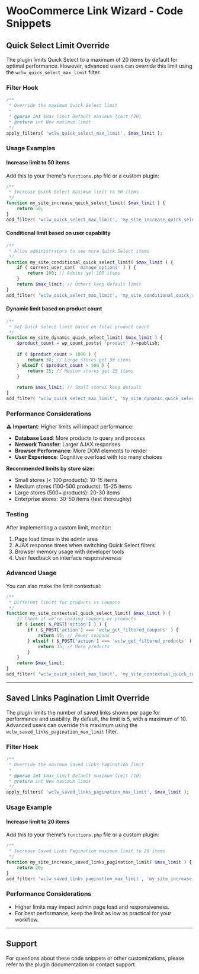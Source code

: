 # WooCommerce Link Wizard - Code Snippets

## Quick Select Limit Override

The plugin limits Quick Select to a maximum of 20 items by default for optimal performance. However, advanced users can override this limit using the `wclw_quick_select_max_limit` filter.

### Filter Hook

```php
/**
 * Override the maximum Quick Select limit
 * 
 * @param int $max_limit Default maximum limit (20)
 * @return int New maximum limit
 */
apply_filters( 'wclw_quick_select_max_limit', $max_limit );
```

### Usage Examples

#### Increase limit to 50 items

Add this to your theme's `functions.php` file or a custom plugin:

```php
/**
 * Increase Quick Select maximum limit to 50 items
 */
function my_site_increase_quick_select_limit( $max_limit ) {
    return 50;
}
add_filter( 'wclw_quick_select_max_limit', 'my_site_increase_quick_select_limit' );
```

#### Conditional limit based on user capability

```php
/**
 * Allow administrators to see more Quick Select items
 */
function my_site_conditional_quick_select_limit( $max_limit ) {
    if ( current_user_can( 'manage_options' ) ) {
        return 100; // Admins get 100 items
    }
    return $max_limit; // Others keep default limit
}
add_filter( 'wclw_quick_select_max_limit', 'my_site_conditional_quick_select_limit' );
```

#### Dynamic limit based on product count

```php
/**
 * Set Quick Select limit based on total product count
 */
function my_site_dynamic_quick_select_limit( $max_limit ) {
    $product_count = wp_count_posts( 'product' )->publish;
    
    if ( $product_count > 1000 ) {
        return 30; // Large stores get 30 items
    } elseif ( $product_count > 500 ) {
        return 25; // Medium stores get 25 items
    }
    
    return $max_limit; // Small stores keep default
}
add_filter( 'wclw_quick_select_max_limit', 'my_site_dynamic_quick_select_limit' );
```

### Performance Considerations

⚠️ **Important**: Higher limits will impact performance:

- **Database Load**: More products to query and process
- **Network Transfer**: Larger AJAX responses
- **Browser Performance**: More DOM elements to render
- **User Experience**: Cognitive overload with too many choices

**Recommended limits by store size:**
- Small stores (< 100 products): 10-15 items
- Medium stores (100-500 products): 15-25 items  
- Large stores (500+ products): 20-30 items
- Enterprise stores: 30-50 items (test thoroughly)

### Testing

After implementing a custom limit, monitor:
1. Page load times in the admin area
2. AJAX response times when switching Quick Select filters
3. Browser memory usage with developer tools
4. User feedback on interface responsiveness

### Advanced Usage

You can also make the limit contextual:

```php
/**
 * Different limits for products vs coupons
 */
function my_site_contextual_quick_select_limit( $max_limit ) {
    // Check if we're loading coupons or products
    if ( isset( $_POST['action'] ) ) {
        if ( $_POST['action'] === 'wclw_get_filtered_coupons' ) {
            return 15; // Fewer coupons
        } elseif ( $_POST['action'] === 'wclw_get_filtered_products' ) {
            return 35; // More products
        }
    }
    return $max_limit;
}
add_filter( 'wclw_quick_select_max_limit', 'my_site_contextual_quick_select_limit' );
```

---

## Saved Links Pagination Limit Override

The plugin limits the number of saved links shown per page for performance and usability. By default, the limit is 5, with a maximum of 10. Advanced users can override this maximum using the `wclw_saved_links_pagination_max_limit` filter.

### Filter Hook

```php
/**
 * Override the maximum Saved Links Pagination limit
 *
 * @param int $max_limit Default maximum limit (10)
 * @return int New maximum limit
 */
apply_filters( 'wclw_saved_links_pagination_max_limit', $max_limit );
```

### Usage Example

#### Increase limit to 20 items

Add this to your theme's `functions.php` file or a custom plugin:

```php
/**
 * Increase Saved Links Pagination maximum limit to 20 items
 */
function my_site_increase_saved_links_pagination_limit( $max_limit ) {
    return 20;
}
add_filter( 'wclw_saved_links_pagination_max_limit', 'my_site_increase_saved_links_pagination_limit' );
```

### Performance Considerations

- Higher limits may impact admin page load and responsiveness.
- For best performance, keep the limit as low as practical for your workflow.

---

## Support

For questions about these code snippets or other customizations, please refer to the plugin documentation or contact support.
